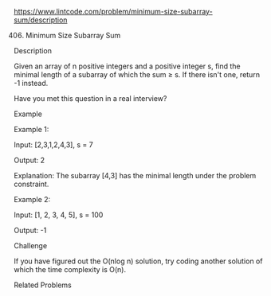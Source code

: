 https://www.lintcode.com/problem/minimum-size-subarray-sum/description

406. Minimum Size Subarray Sum


Description


Given an array of n positive integers and a positive integer s, find the minimal length of a subarray of which the sum ≥ s. If there isn't one, return -1 instead.

Have you met this question in a real interview?  

Example

Example 1:

Input: [2,3,1,2,4,3], s = 7

Output: 2

Explanation: The subarray [4,3] has the minimal length under the problem constraint.

Example 2:

Input: [1, 2, 3, 4, 5], s = 100

Output: -1

Challenge

If you have figured out the O(nlog n) solution, try coding another solution of which the time complexity is O(n).

Related Problems
